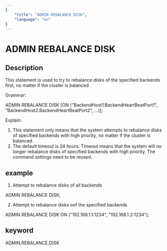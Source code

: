 ```yaml
---
{
    "title": "ADMIN REBALANCE DISK",
    "language": "en"
}
---
```


<!-- 
Licensed to the Apache Software Foundation (ASF) under one
or more contributor license agreements.  See the NOTICE file
distributed with this work for additional information
regarding copyright ownership.  The ASF licenses this file
to you under the Apache License, Version 2.0 (the
"License"); you may not use this file except in compliance
with the License.  You may obtain a copy of the License at

  http://www.apache.org/licenses/LICENSE-2.0

Unless required by applicable law or agreed to in writing,
software distributed under the License is distributed on an
"AS IS" BASIS, WITHOUT WARRANTIES OR CONDITIONS OF ANY
KIND, either express or implied.  See the License for the
specific language governing permissions and limitations
under the License.
-->

# ADMIN REBALANCE DISK
## Description

This statement is used to try to rebalance disks of the specified backends first, no matter if the cluster is balanced

Grammar:

ADMIN REBALANCE DISK [ON ("BackendHost1:BackendHeartBeatPort1", "BackendHost2:BackendHeartBeatPort2", ...)];

Explain:

1. This statement only means that the system attempts to rebalance disks of specified backends with high priority, no matter if the cluster is balanced.
2. The default timeout is 24 hours. Timeout means that the system will no longer rebalance disks of specified backends with high priority. The command settings need to be reused.

## example

1. Attempt to rebalance disks of all backends

ADMIN REBALANCE DISK;

2. Attempt to rebalance disks oof the specified backends

ADMIN REBALANCE DISK ON ("192.168.1.1:1234", "192.168.1.2:1234");

## keyword
ADMIN,REBALANCE,DISK
